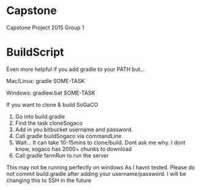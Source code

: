 # Capstone
Capstone Project 2015 Group 1

# BuildScript
Even more helpful if you add gradle to your PATH but...

Mac/Linux: gradle SOME-TASK

Windows: gradlew.bat SOME-TASK

If you want to clone & build SoGaCO
1. Go into build.gradle
2. Find the task cloneSogaco
3. Add in you bitbucket username and password.
4. Call gradle buildSogaco via commandLine
5. Wait... It can take 10-15mins to clone/build. Dont ask me why. I dont know, sogaco has 2000+ chunks to download
7. Call gradle farmRun to run the server

This may not be running perfectly on windows As I havnt tested. Please do not commit build.gradle after adding your username/password. I will be changing this to SSH in the future
